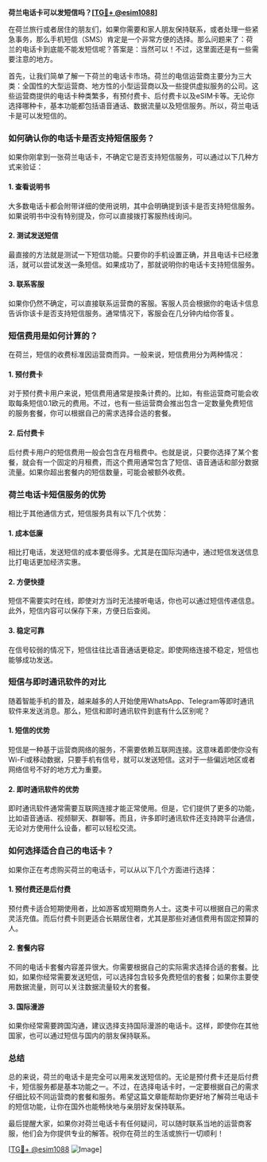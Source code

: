 **荷兰电话卡可以发短信吗？[[TG💪+ @esim1088](https://t.me/s/esim1088)]**

在荷兰旅行或者居住的朋友们，如果你需要和家人朋友保持联系，或者处理一些紧急事务，那么手机短信（SMS）肯定是一个非常方便的选择。那么问题来了：荷兰的电话卡到底能不能发短信呢？答案是：当然可以！不过，这里面还是有一些需要注意的地方。

首先，让我们简单了解一下荷兰的电话卡市场。荷兰的电信运营商主要分为三大类：全国性的大型运营商、地方性的小型运营商以及一些提供虚拟服务的公司。这些运营商提供的电话卡种类繁多，有预付费卡、后付费卡以及eSIM卡等。无论你选择哪种卡，基本功能都包括语音通话、数据流量以及短信服务。所以，荷兰电话卡是可以发短信的。

### **如何确认你的电话卡是否支持短信服务？**

如果你刚拿到一张荷兰电话卡，不确定它是否支持短信服务，可以通过以下几种方式来验证：

#### **1. 查看说明书**
大多数电话卡都会附带详细的使用说明，其中会明确提到该卡是否支持短信服务。如果说明书中没有特别提及，你可以直接拨打客服热线询问。

#### **2. 测试发送短信**
最直接的方法就是测试一下短信功能。只要你的手机设置正确，并且电话卡已经激活，就可以尝试发送一条短信。如果成功了，那就说明你的电话卡支持短信服务。

#### **3. 联系客服**
如果你仍然不确定，可以直接联系运营商的客服。客服人员会根据你的电话卡信息告诉你该卡是否支持短信服务。通常情况下，客服会在几分钟内给你答复。

### **短信费用是如何计算的？**

在荷兰，短信的收费标准因运营商而异。一般来说，短信费用分为两种情况：

#### **1. 预付费卡**
对于预付费卡用户来说，短信费用通常是按条计费的。比如，有些运营商可能会收取每条短信0.1欧元的费用。不过，也有一些运营商会推出包含一定数量免费短信的服务套餐，你可以根据自己的需求选择合适的套餐。

#### **2. 后付费卡**
后付费卡用户的短信费用一般会包含在月租费中。也就是说，只要你选择了某个套餐，就会有一个固定的月租费，而这个费用通常包含了短信、语音通话和部分数据流量。如果你超出套餐内的短信数量，可能会被额外收费。

### **荷兰电话卡短信服务的优势**

相比于其他通信方式，短信服务具有以下几个优势：

#### **1. 成本低廉**
相比打电话，发送短信的成本要低得多。尤其是在国际沟通中，通过短信发送信息比打电话更加经济实惠。

#### **2. 方便快捷**
短信不需要实时在线，即使对方当时无法接听电话，你也可以通过短信传递信息。此外，短信内容可以保存下来，方便日后查阅。

#### **3. 稳定可靠**
在信号较弱的情况下，短信往往比语音通话更稳定。即使网络连接不稳定，短信也能够成功发送。

### **短信与即时通讯软件的对比**

随着智能手机的普及，越来越多的人开始使用WhatsApp、Telegram等即时通讯软件来发送消息。那么，短信和即时通讯软件到底有什么区别呢？

#### **1. 短信的优势**
短信是一种基于运营商网络的服务，不需要依赖互联网连接。这意味着即使你没有Wi-Fi或移动数据，只要手机有信号，就可以发送短信。这对于一些偏远地区或者网络信号不好的地方尤为重要。

#### **2. 即时通讯软件的优势**
即时通讯软件通常需要互联网连接才能正常使用。但是，它们提供了更多的功能，比如语音通话、视频聊天、群聊等。而且，许多即时通讯软件还支持跨平台通信，无论对方使用什么设备，都可以轻松交流。

### **如何选择适合自己的电话卡？**

如果你正在考虑购买荷兰的电话卡，可以从以下几个方面进行选择：

#### **1. 预付费还是后付费**
预付费卡适合短期使用者，比如游客或短期商务人士。这类卡可以根据自己的需求灵活充值。而后付费卡则更适合长期居住者，尤其是那些对通信费用有固定预算的人。

#### **2. 套餐内容**
不同的电话卡套餐内容差异很大。你需要根据自己的实际需求选择合适的套餐。比如，如果你经常需要发送短信，可以选择包含较多免费短信的套餐；如果你主要使用数据流量，则可以关注数据流量较大的套餐。

#### **3. 国际漫游**
如果你经常需要跨国沟通，建议选择支持国际漫游的电话卡。这样，即使你在其他国家，也可以通过短信与国内的朋友保持联系。

### **总结**

总的来说，荷兰的电话卡是完全可以用来发送短信的。无论是预付费卡还是后付费卡，短信服务都是基本功能之一。不过，在选择电话卡时，一定要根据自己的需求仔细比较不同运营商的套餐和服务。希望这篇文章能帮助你更好地了解荷兰电话卡的短信功能，让你在国外也能畅快地与亲朋好友保持联系。

最后提醒大家，如果你对荷兰电话卡有任何疑问，可以随时联系当地的运营商客服，他们会为你提供专业的解答。祝你在荷兰的生活或旅行一切顺利！

[[TG💪+ @esim1088](https://t.me/s/esim1088) ![Image](https://i.postimg.cc/4NQfJmqS/Snipaste-2025-05-13-00-14-12.png)]